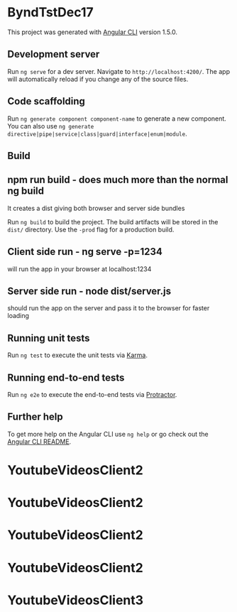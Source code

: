 # ByndTstDec17

This project was generated with [Angular CLI](https://github.com/angular/angular-cli) version 1.5.0.

## Development server

Run `ng serve` for a dev server. Navigate to `http://localhost:4200/`. The app will automatically reload if you change any of the source files.

## Code scaffolding

Run `ng generate component component-name` to generate a new component. You can also use `ng generate directive|pipe|service|class|guard|interface|enum|module`.


## Build
## npm run build - does much more than the normal ng build
It creates a dist giving both browser and server side bundles

Run `ng build` to build the project. The build artifacts will be stored in the `dist/` directory. Use the `-prod` flag for a production build.
## Client side run - ng serve -p=1234
will run the app in your browser at localhost:1234

## Server side run - node dist/server.js 
should run the app on the server and pass it to the browser for faster loading


## Running unit tests

Run `ng test` to execute the unit tests via [Karma](https://karma-runner.github.io).

## Running end-to-end tests

Run `ng e2e` to execute the end-to-end tests via [Protractor](http://www.protractortest.org/).

## Further help

To get more help on the Angular CLI use `ng help` or go check out the [Angular CLI README](https://github.com/angular/angular-cli/blob/master/README.md).
# YoutubeVideosClient2
# YoutubeVideosClient2
# YoutubeVideosClient2
# YoutubeVideosClient2
# YoutubeVideosClient3
